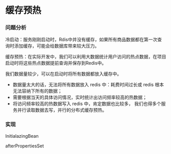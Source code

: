 # 缓存预热



### 问题分析

冷启动：服务刚刚启动时，Rdis中并没有缓存，如果所有商品数据都在第一次查询时添加缓存，可能会给数据库带来较大压力。

缓存预热：在实际开发中，我们可以利用大数据统计用户访问的热点数据，在项目启动时将这些热点数据提前查询并保存到Redis中。



我们数据量较少，可以在启动时将所有数据都放入缓存中。



- 数据量太大的话，无法将所有数据放入 redis 中：耗费时间过长或 redis 根本无法容纳下所有的数据；
- 需要根据当天的具体访问情况，实时统计出访问频率较高的热数据；
- 将访问频率较高的热数据写入 redis 中，肯定数据也比较多， 我们也得多个服务并行读取数据去写，并行的分布式缓存预热。



### 实现

InitialazingBean

afterPropertiesSet



